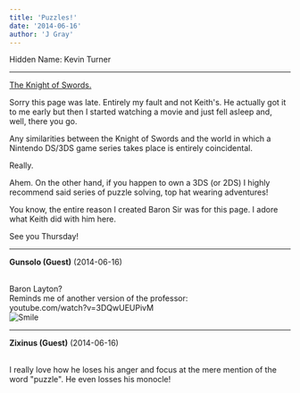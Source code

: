```yaml
---
title: 'Puzzles!'
date: '2014-06-16'
author: 'J Gray'
---
```


<p>Hidden Name: Kevin Turner</p><hr><p><a href="http://mysteriesofthearcana.com/comics/146/" target="_blank">The Knight of Swords.</a></p><p>Sorry this page was late. Entirely my fault and not Keith's. He actually got it to me early but then I started watching a movie and just fell asleep and, well, there you go.</p><p>Any similarities between the Knight of Swords and the world in which a Nintendo DS/3DS game series takes place is entirely coincidental.</p><p>Really.</p><p>Ahem. On the other hand, if you happen to own a 3DS (or 2DS) I highly recommend said series of puzzle solving, top hat wearing adventures!</p><p>You know, the entire reason I created Baron Sir was for this page. I adore what Keith did with him here.</p><p>See you Thursday!</p>

---
**Gunsolo (Guest)** (2014-06-16)

<br> Baron Layton?<br>Reminds me of another version of the professor: <br>youtube.com/watch?v=3DQwUEUPivM<br><img src="//smilies/smile.gif" alt="Smile" border="0"><br>

---
**Zixinus (Guest)** (2014-06-16)

<br> I really love how he loses his anger and focus at the mere mention of the word "puzzle". He even losses his monocle!<br>

